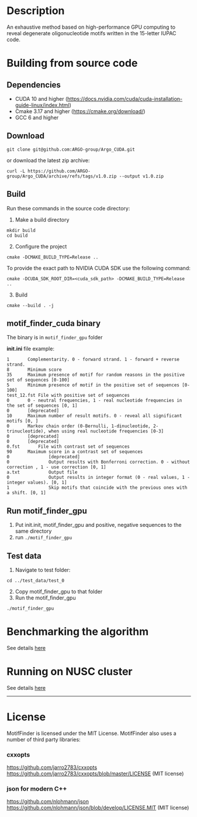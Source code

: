 # Description

An exhaustive method based on high-performance GPU computing to reveal degenerate oligonucleotide motifs written in the 15-letter IUPAC code.

# Building from source code
## Dependencies
* CUDA 10 and higher (https://docs.nvidia.com/cuda/cuda-installation-guide-linux/index.html)
* Cmake 3.17  and higher (https://cmake.org/download/)
* GCC 6 and higher 

## Download
```
git clone git@github.com:ARGO-group/Argo_CUDA.git
```
or download the latest zip archive:
```
curl -L https://github.com/ARGO-group/Argo_CUDA/archive/refs/tags/v1.0.zip --output v1.0.zip
```

## Build 
Run these commands in the source code directory:
1. Make a build directory
```
mkdir build
cd build
```
2. Configure the project
```
cmake -DCMAKE_BUILD_TYPE=Release ..
```
To provide the exact path to NVIDIA CUDA SDK use the following command:
```
cmake -DCUDA_SDK_ROOT_DIR=<cuda_sdk_path> -DCMAKE_BUILD_TYPE=Release ..
```

3. Build 
```
cmake --build . -j
```

## motif_finder_cuda binary 

The binary is in `motif_finder_gpu` folder


**init.ini** file example:
```
1		Complementarity. 0 - forward strand. 1 - forward + reverse strand.
8		Minimum score
35		Maximum presence of motif for random reasons in the positive set of sequences [0-100]
5		Minimum presence of motif in the positive set of sequences [0-100]
test_12.fst	File with positive set of sequences
0		0 - neutral frequencies, 1 - real nucleotide frequencies in the set of sequences [0, 1]
0		[deprecated]
10		Maximum number of result motifs. 0 - reveal all significant motifs [0, ]
0		Markov chain order (0-Bernulli, 1-dinucleotide, 2-trinucleotide), when using real nucleotide frequencies [0-3]
0		[deprecated]
0		[deprecated]
0.fst		File with contrast set of sequences
90		Maximum score in a contrast set of sequences
0               [deprecated]
0               Output results with Bonferroni correction. 0 - without correction , 1 - use correction [0, 1]
a.txt           Output file
0               Output results in integer format (0 - real values, 1 - integer values). [0, 1]
1               Skip motifs that coincide with the previous ones with a shift. [0, 1]
```

## Run motif_finder_gpu

1. Put init.init, motif_finder_gpu and positive, negative sequences to the same directory
2. run `./motif_finder_gpu`

## Test data
1. Navigate to test folder:
```
cd ../test_data/test_0
```
2. Copy motif_finder_gpu to that folder
3. Run the motif_finder_gpu
```
./motif_finder_gpu
```

# Benchmarking the algorithm
See details [here](bencharking_performance.md)

# Running on NUSC cluster
See details [here](running_on_nusc_cluster.md)

___ 
# License
MotifFinder is licensed under the MIT License. MotifFinder also uses a number of third party libraries:

### cxxopts
https://github.com/jarro2783/cxxopts
https://github.com/jarro2783/cxxopts/blob/master/LICENSE
(MIT license)

### json for modern C++
https://github.com/nlohmann/json
https://github.com/nlohmann/json/blob/develop/LICENSE.MIT
(MIT license)
